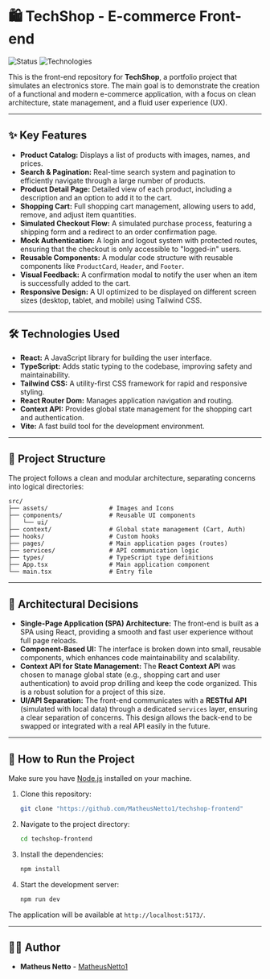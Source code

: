 # 🛍️ TechShop - E-commerce Front-end

![Status](https://img.shields.io/badge/Status-In%20Progress-yellow)
![Technologies](https://img.shields.io/badge/Technologies-React%20%7C%20TypeScript%20%7C%20Tailwind%20CSS-blue)

This is the front-end repository for **TechShop**, a portfolio project that simulates an electronics store. The main goal is to demonstrate the creation of a functional and modern e-commerce application, with a focus on clean architecture, state management, and a fluid user experience (UX).

---

## ✨ Key Features

- **Product Catalog:** Displays a list of products with images, names, and prices.
- **Search & Pagination:** Real-time search system and pagination to efficiently navigate through a large number of products.
- **Product Detail Page:** Detailed view of each product, including a description and an option to add it to the cart.
- **Shopping Cart:** Full shopping cart management, allowing users to add, remove, and adjust item quantities.
- **Simulated Checkout Flow:** A simulated purchase process, featuring a shipping form and a redirect to an order confirmation page.
- **Mock Authentication:** A login and logout system with protected routes, ensuring that the checkout is only accessible to "logged-in" users.
- **Reusable Components:** A modular code structure with reusable components like `ProductCard`, `Header`, and `Footer`.
- **Visual Feedback:** A confirmation modal to notify the user when an item is successfully added to the cart.
- **Responsive Design:** A UI optimized to be displayed on different screen sizes (desktop, tablet, and mobile) using Tailwind CSS.

---

## 🛠️ Technologies Used

- **React:** A JavaScript library for building the user interface.
- **TypeScript:** Adds static typing to the codebase, improving safety and maintainability.
- **Tailwind CSS:** A utility-first CSS framework for rapid and responsive styling.
- **React Router Dom:** Manages application navigation and routing.
- **Context API:** Provides global state management for the shopping cart and authentication.
- **Vite:** A fast build tool for the development environment.

---

## 📂 Project Structure

The project follows a clean and modular architecture, separating concerns into logical directories:

```
src/
├── assets/                 # Images and Icons
├── components/             # Reusable UI components
│   └── ui/
├── context/                # Global state management (Cart, Auth)
├── hooks/                  # Custom hooks
├── pages/                  # Main application pages (routes)
├── services/               # API communication logic
├── types/                  # TypeScript type definitions
├── App.tsx                 # Main application component
└── main.tsx                # Entry file
```

---

## 🧠 Architectural Decisions

- **Single-Page Application (SPA) Architecture:** The front-end is built as a SPA using React, providing a smooth and fast user experience without full page reloads.
- **Component-Based UI:** The interface is broken down into small, reusable components, which enhances code maintainability and scalability.
- **Context API for State Management:** The **React Context API** was chosen to manage global state (e.g., shopping cart and user authentication) to avoid prop drilling and keep the code organized. This is a robust solution for a project of this size.
- **UI/API Separation:** The front-end communicates with a **RESTful API** (simulated with local data) through a dedicated `services` layer, ensuring a clear separation of concerns. This design allows the back-end to be swapped or integrated with a real API easily in the future.

---

## 🚀 How to Run the Project

Make sure you have [Node.js](https://nodejs.org/) installed on your machine.

1.  Clone this repository:
    ```bash
    git clone "https://github.com/MatheusNetto1/techshop-frontend"
    ```
2.  Navigate to the project directory:
    ```bash
    cd techshop-frontend
    ```
3.  Install the dependencies:
    ```bash
    npm install
    ```
4.  Start the development server:
    ```bash
    npm run dev
    ```

The application will be available at `http://localhost:5173/`.

---

## 👨‍💻 Author

- **Matheus Netto** - [MatheusNetto1](https://github.com/MatheusNetto1)